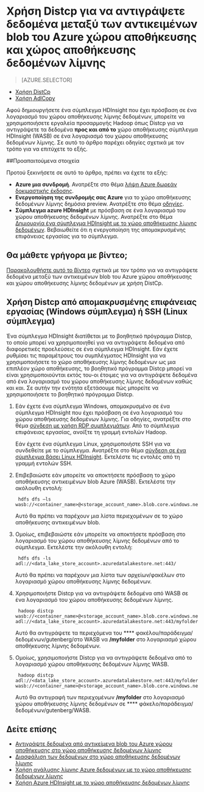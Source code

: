 <properties
   pageTitle="Αντιγράψτε δεδομένα από WASB και στο χώρο αποθήκευσης λίμνης δεδομένων με χρήση Distcp | Microsoft Azure"
   description="Χρησιμοποιήστε το εργαλείο Distcp για να αντιγράψετε δεδομένα από αντικείμενα blob του Azure χώρου αποθήκευσης και στο χώρο αποθήκευσης δεδομένων λίμνης"
   services="data-lake-store"
   documentationCenter=""
   authors="nitinme"
   manager="jhubbard"
   editor="cgronlun"/>

<tags
   ms.service="data-lake-store"
   ms.devlang="na"
   ms.topic="article"
   ms.tgt_pltfrm="na"
   ms.workload="big-data"
   ms.date="10/28/2016"
   ms.author="nitinme"/>

# <a name="use-distcp-to-copy-data-between-azure-storage-blobs-and-data-lake-store"></a>Χρήση Distcp για να αντιγράψετε δεδομένα μεταξύ των αντικειμένων blob του Azure χώρου αποθήκευσης και χώρος αποθήκευσης δεδομένων λίμνης

> [AZURE.SELECTOR]
- [Χρήση DistCp](data-lake-store-copy-data-wasb-distcp.md)
- [Χρήση AdlCopy](data-lake-store-copy-data-azure-storage-blob.md)


Αφού δημιουργήσετε ένα σύμπλεγμα HDInsight που έχει πρόσβαση σε ένα λογαριασμό του χώρου αποθήκευσης λίμνης δεδομένων, μπορείτε να χρησιμοποιήσετε εργαλεία προσαρμογής Hadoop όπως Distcp για να αντιγράψετε τα δεδομένα **προς και από το** χώρο αποθήκευσης σύμπλεγμα HDInsight (WASB) σε ένα λογαριασμό του χώρου αποθήκευσης δεδομένων λίμνης. Σε αυτό το άρθρο παρέχει οδηγίες σχετικά με τον τρόπο για να επιτύχετε το εξής.

##<a name="prerequisites"></a>Προαπαιτούμενα στοιχεία

Προτού ξεκινήσετε σε αυτό το άρθρο, πρέπει να έχετε τα εξής:

- **Azure μια συνδρομή**. Ανατρέξτε στο θέμα [λήψη Azure δωρεάν δοκιμαστικής έκδοσης](https://azure.microsoft.com/pricing/free-trial/).
- **Ενεργοποίηση της συνδρομής σας Azure** για το χώρο αποθήκευσης δεδομένων λίμνης δημόσια preview. Ανατρέξτε στο θέμα [οδηγίες](data-lake-store-get-started-portal.md#signup).
- **Σύμπλεγμα azure HDInsight** με πρόσβαση σε ένα λογαριασμό του χώρου αποθήκευσης δεδομένων λίμνης. Ανατρέξτε στο θέμα [Δημιουργία ένα σύμπλεγμα HDInsight με το χώρο αποθήκευσης λίμνης δεδομένων](data-lake-store-hdinsight-hadoop-use-portal.md). Βεβαιωθείτε ότι η ενεργοποίηση της απομακρυσμένης επιφάνειας εργασίας για το σύμπλεγμα.

## <a name="do-you-learn-fast-with-videos"></a>Θα μάθετε γρήγορα με βίντεο;

[Παρακολουθήστε αυτό το βίντεο](https://mix.office.com/watch/1liuojvdx6sie) σχετικά με τον τρόπο για να αντιγράψετε δεδομένα μεταξύ των αντικειμένων blob του Azure χώρου αποθήκευσης και χώρου αποθήκευσης λίμνης δεδομένων με χρήση DistCp.

## <a name="use-distcp-from-remote-desktop-windows-cluster-or-ssh-linux-cluster"></a>Χρήση Distcp από απομακρυσμένης επιφάνειας εργασίας (Windows σύμπλεγμα) ή SSH (Linux σύμπλεγμα)

Ένα σύμπλεγμα HDInsight διατίθεται με το βοηθητικό πρόγραμμα Distcp, το οποίο μπορεί να χρησιμοποιηθεί για να αντιγράψετε δεδομένα από διαφορετικές προελεύσεις σε ένα σύμπλεγμα HDInsight. Εάν έχετε ρυθμίσει τις παραμέτρους του συμπλέγματος HDInsight για να χρησιμοποιήσετε το χώρο αποθήκευσης λίμνης δεδομένων ως μια επιπλέον χώρο αποθήκευσης, το βοηθητικό πρόγραμμα Distcp μπορεί να είναι χρησιμοποιούνται εκτός του-οι έτοιμες για να αντιγράψετε δεδομένα από ένα λογαριασμό του χώρου αποθήκευσης λίμνης δεδομένων καθώς και και. Σε αυτήν την ενότητα εξετάσουμε πώς μπορείτε να χρησιμοποιήσετε το βοηθητικό πρόγραμμα Distcp.

1. Εάν έχετε ένα σύμπλεγμα Windows, απομακρυσμένο σε ένα σύμπλεγμα HDInsight που έχει πρόσβαση σε ένα λογαριασμό του χώρου αποθήκευσης δεδομένων λίμνης. Για οδηγίες, ανατρέξτε στο θέμα [σύνδεση με χρήση RDP συμπλεγμάτων](../hdinsight/hdinsight-administer-use-management-portal.md#connect-to-clusters-using-rdp). Από το σύμπλεγμα επιφάνειας εργασίας, ανοίξτε τη γραμμή εντολών Hadoop.

    Εάν έχετε ένα σύμπλεγμα Linux, χρησιμοποιήστε SSH για να συνδεθείτε με το σύμπλεγμα. Ανατρέξτε στο θέμα [σύνδεση σε ένα σύμπλεγμα βάσει Linux HDInsight](../hdinsight/hdinsight-hadoop-linux-use-ssh-unix.md#connect-to-a-linux-based-hdinsight-cluster). Εκτελέστε τις εντολές από τη γραμμή εντολών SSH.

3. Επιβεβαιώστε εάν μπορείτε να αποκτήσετε πρόσβαση το χώρο αποθήκευσης αντικειμένων blob Azure (WASB). Εκτελέστε την ακόλουθη εντολή:

        hdfs dfs –ls wasb://<container_name>@<storage_account_name>.blob.core.windows.net/

    Αυτό θα πρέπει να παρέχουν μια λίστα περιεχομένων σε το χώρο αποθήκευσης αντικειμένων blob.

4. Ομοίως, επιβεβαιώστε εάν μπορείτε να αποκτήσετε πρόσβαση στο λογαριασμό του χώρου αποθήκευσης λίμνης δεδομένων από το σύμπλεγμα. Εκτελέστε την ακόλουθη εντολή:

        hdfs dfs -ls adl://<data_lake_store_account>.azuredatalakestore.net:443/

    Αυτό θα πρέπει να παρέχουν μια λίστα των αρχείων/φακέλων στο λογαριασμό χώρου αποθήκευσης λίμνης δεδομένων.

5. Χρησιμοποιήστε Distcp για να αντιγράψετε δεδομένα από WASB σε ένα λογαριασμό του χώρου αποθήκευσης δεδομένων λίμνης.

        hadoop distcp wasb://<container_name>@<storage_account_name>.blob.core.windows.net/example/data/gutenberg adl://<data_lake_store_account>.azuredatalakestore.net:443/myfolder

    Αυτό θα αντιγράψετε τα περιεχόμενα του **** φακέλου/παράδειγμα/δεδομένων/gutenberg/στο WASB να **/myfolder** στο λογαριασμό χώρου αποθήκευσης λίμνης δεδομένων.

6. Ομοίως, χρησιμοποιήστε Distcp για να αντιγράψετε δεδομένα από το λογαριασμό χώρου αποθήκευσης δεδομένων λίμνης WASB.

        hadoop distcp adl://<data_lake_store_account>.azuredatalakestore.net:443/myfolder wasb://<container_name>@<storage_account_name>.blob.core.windows.net/example/data/gutenberg

    Αυτό θα αντιγραφή των περιεχομένων **/myfolder** στο λογαριασμό χώρου αποθήκευσης λίμνης δεδομένων σε **** φάκελο/παράδειγμα/δεδομένων/gutenberg/WASB.

## <a name="see-also"></a>Δείτε επίσης

- [Αντιγράψτε δεδομένα από αντικείμενα blob του Azure χώρου αποθήκευσης στο χώρο αποθήκευσης δεδομένων λίμνης](data-lake-store-copy-data-azure-storage-blob.md)
- [Διασφάλιση των δεδομένων στο χώρο αποθήκευσης δεδομένων λίμνης](data-lake-store-secure-data.md)
- [Χρήση ανάλυσης λίμνης Azure δεδομένων με το χώρο αποθήκευσης δεδομένων λίμνης](../data-lake-analytics/data-lake-analytics-get-started-portal.md)
- [Χρήση Azure HDInsight με το χώρο αποθήκευσης δεδομένων λίμνης](data-lake-store-hdinsight-hadoop-use-portal.md)
